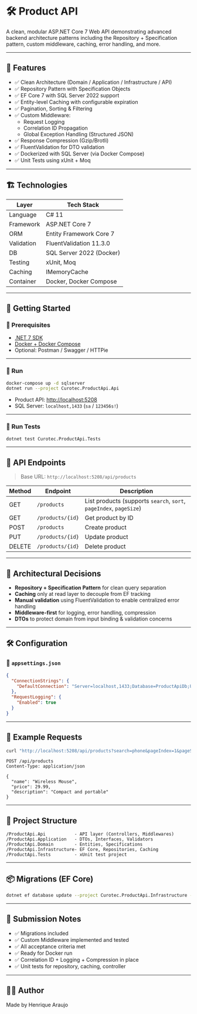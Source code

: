 # 🛠️ Product API

A clean, modular ASP.NET Core 7 Web API demonstrating advanced backend architecture patterns including the Repository + Specification pattern, custom middleware, caching, error handling, and more.

---

## 📌 Features

- ✅ Clean Architecture (Domain / Application / Infrastructure / API)
- ✅ Repository Pattern with Specification Objects
- ✅ EF Core 7 with SQL Server 2022 support
- ✅ Entity-level Caching with configurable expiration
- ✅ Pagination, Sorting & Filtering
- ✅ Custom Middleware:
  - Request Logging
  - Correlation ID Propagation
  - Global Exception Handling (Structured JSON)
- ✅ Response Compression (Gzip/Brotli)
- ✅ FluentValidation for DTO validation
- ✅ Dockerized with SQL Server (via Docker Compose)
- ✅ Unit Tests using xUnit + Moq

---

## 🏗️ Technologies

| Layer         | Tech Stack                                 |
|---------------|---------------------------------------------|
| Language      | C# 11                                       |
| Framework     | ASP.NET Core 7                              |
| ORM           | Entity Framework Core 7                     |
| Validation    | FluentValidation 11.3.0                     |
| DB            | SQL Server 2022 (Docker)                    |
| Testing       | xUnit, Moq                                  |
| Caching       | IMemoryCache                                |
| Container     | Docker, Docker Compose                      |

---

## 🚀 Getting Started

### 🔧 Prerequisites

- [.NET 7 SDK](https://dotnet.microsoft.com/en-us/download/dotnet/7.0)
- [Docker + Docker Compose](https://www.docker.com/)
- Optional: Postman / Swagger / HTTPie

---

### 🐳 Run 

```bash
docker-compose up -d sqlserver 
dotnet run --project Curotec.ProductApi.Api
```

- Product API: [http://localhost:5208](http://localhost:5208)
- SQL Server: `localhost,1433` (`sa` / `123456s!`)

---

### 🧪 Run Tests

```bash
dotnet test Curotec.ProductApi.Tests
```

---

## 🔗 API Endpoints

> Base URL: `http://localhost:5208/api/products`

| Method | Endpoint               | Description             |
|--------|------------------------|-------------------------|
| GET    | `/products`            | List products (supports `search`, `sort`, `pageIndex`, `pageSize`) |
| GET    | `/products/{id}`       | Get product by ID       |
| POST   | `/products`            | Create product          |
| PUT    | `/products/{id}`       | Update product          |
| DELETE | `/products/{id}`       | Delete product          |

---

## 🧠 Architectural Decisions

- **Repository + Specification Pattern** for clean query separation
- **Caching** only at read layer to decouple from EF tracking
- **Manual validation** using FluentValidation to enable centralized error handling
- **Middleware-first** for logging, error handling, compression
- **DTOs** to protect domain from input binding & validation concerns

---

## 🛠️ Configuration

### 📁 `appsettings.json`

```json
{
  "ConnectionStrings": {
    "DefaultConnection": "Server=localhost,1433;Database=ProductApiDb;User=sa;Password=123456s!;TrustServerCertificate=True"
  },
  "RequestLogging": {
    "Enabled": true
  }
}
```

---

## 🧪 Example Requests

```bash
curl "http://localhost:5208/api/products?search=phone&pageIndex=1&pageSize=5&sort=priceDesc"
```

```http
POST /api/products
Content-Type: application/json

{
  "name": "Wireless Mouse",
  "price": 29.99,
  "description": "Compact and portable"
}
```

---

## 🧱 Project Structure

```
/ProductApi.Api           - API layer (Controllers, Middlewares)
/ProductApi.Application   - DTOs, Interfaces, Validators
/ProductApi.Domain        - Entities, Specifications
/ProductApi.Infrastructure- EF Core, Repositories, Caching
/ProductApi.Tests         - xUnit test project
```

---

## 📦 Migrations (EF Core)

```bash
dotnet ef database update --project Curotec.ProductApi.Infrastructure --startup-project Curotec.ProductApi.Api
```

---

## 📌 Submission Notes

- ✅ Migrations included
- ✅ Custom Middleware implemented and tested
- ✅ All acceptance criteria met
- ✅ Ready for Docker run
- ✅ Correlation ID + Logging + Compression in place
- ✅ Unit tests for repository, caching, controller

---

## 👨‍💻 Author

Made by Henrique Araujo
